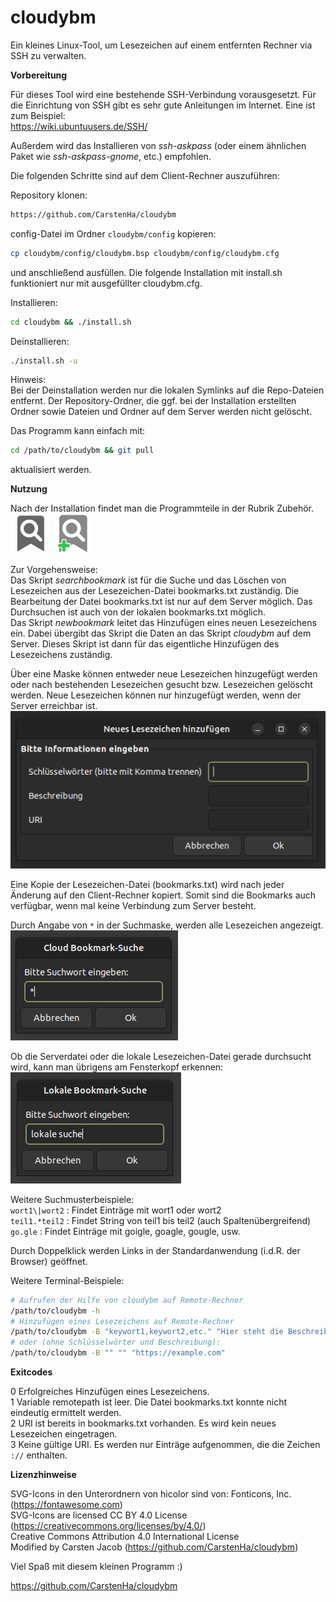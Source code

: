 # cloudybm

Ein kleines Linux-Tool, um Lesezeichen auf einem entfernten Rechner via SSH zu verwalten.

**Vorbereitung**

Für dieses Tool wird eine bestehende SSH-Verbindung vorausgesetzt. Für die Einrichtung von SSH gibt es sehr gute Anleitungen im Internet. Eine ist zum Beispiel:  
<https://wiki.ubuntuusers.de/SSH/>  

Außerdem wird das Installieren von *ssh-askpass* (oder einem ähnlichen Paket wie *ssh-askpass-gnome*, etc.) empfohlen.

Die folgenden Schritte sind auf dem Client-Rechner auszuführen:

Repository klonen:  
```bash
https://github.com/CarstenHa/cloudybm
```

config-Datei im Ordner `cloudybm/config` kopieren:
```bash
cp cloudybm/config/cloudybm.bsp cloudybm/config/cloudybm.cfg
```
und anschließend ausfüllen. Die folgende Installation mit install.sh funktioniert nur mit ausgefüllter cloudybm.cfg.  

Installieren:  
```bash
cd cloudybm && ./install.sh
```

Deinstallieren:  
```bash
./install.sh -u
```
Hinweis:  
Bei der Deinstallation werden nur die lokalen Symlinks auf die Repo-Dateien entfernt. Der Repository-Ordner, die ggf. bei der Installation erstellten Ordner sowie Dateien und Ordner auf dem Server werden nicht gelöscht.

Das Programm kann einfach mit:  
```bash
cd /path/to/cloudybm && git pull
```
aktualisiert werden.

**Nutzung**

Nach der Installation findet man die Programmteile in der Rubrik Zubehör.  
![Symbol Lesezeichen suchen](hicolor/32x32/apps/mybookmarks.0.svg)
![Symbol Neues Lesezeichen](hicolor/32x32/apps/bookmark_add.0.svg)

Zur Vorgehensweise:  
Das Skript *searchbookmark* ist für die Suche und das Löschen von Lesezeichen aus der Lesezeichen-Datei bookmarks.txt zuständig. Die Bearbeitung der Datei bookmarks.txt ist nur auf dem Server möglich. Das Durchsuchen ist auch von der lokalen bookmarks.txt möglich.  
Das Skript *newbookmark* leitet das Hinzufügen eines neuen Lesezeichens ein. Dabei übergibt das Skript die Daten an das Skript *cloudybm* auf dem Server. Dieses Skript ist dann für das eigentliche Hinzufügen des Lesezeichens zuständig.

Über eine Maske können entweder neue Lesezeichen hinzugefügt werden oder nach bestehenden Lesezeichen gesucht bzw. Lesezeichen gelöscht werden. Neue Lesezeichen können nur hinzugefügt werden, wenn der Server erreichbar ist.  
![Eingabemaske für neues Lesezeichen](images/neu.png)

Eine Kopie der Lesezeichen-Datei (bookmarks.txt) wird nach jeder Änderung auf den Client-Rechner kopiert. Somit sind die Bookmarks auch verfügbar, wenn mal keine Verbindung zum Server besteht.

Durch Angabe von `*` in der Suchmaske, werden alle Lesezeichen angezeigt.  
![Suchmaske mit Asterisk](images/asterisk.png)

Ob die Serverdatei oder die lokale Lesezeichen-Datei gerade durchsucht wird, kann man übrigens am Fensterkopf erkennen:  
![Lokale Suche](images/localsearch.png)

Weitere Suchmusterbeispiele:  
`wort1\|wort2` : Findet Einträge mit wort1 oder wort2  
`teil1.*teil2` : Findet String von teil1 bis teil2 (auch Spaltenübergreifend)  
`go.gle` : Findet Einträge mit goigle, goagle, gougle, usw.  

Durch Doppelklick werden Links in der Standardanwendung (i.d.R. der Browser)  geöffnet.  

Weitere Terminal-Beispiele:  
```bash
# Aufrufen der Hilfe von cloudybm auf Remote-Rechner
/path/to/cloudybm -h
# Hinzufügen eines Lesezeichens auf Remote-Rechner
/path/to/cloudybm -B "keywort1,keywort2,etc." "Hier steht die Beschreibung" "https://example.com"
# oder (ohne Schlüsselwörter und Beschreibung):
/path/to/cloudybm -B "" "" "https://example.com"

```
**Exitcodes**

0 Erfolgreiches Hinzufügen eines Lesezeichens.  
1 Variable remotepath ist leer. Die Datei bookmarks.txt konnte nicht eindeutig ermittelt werden.  
2 URI ist bereits in bookmarks.txt vorhanden. Es wird kein neues Lesezeichen eingetragen.  
3 Keine gültige URI. Es werden nur Einträge aufgenommen, die die Zeichen `://` enthalten.

**Lizenzhinweise**

SVG-Icons in den Unterordnern von hicolor sind von:
Fonticons, Inc. (<https://fontawesome.com>)  
SVG-Icons are licensed CC BY 4.0 License (<https://creativecommons.org/licenses/by/4.0/>)  
Creative Commons Attribution 4.0 International License  
Modified by Carsten Jacob (<https://github.com/CarstenHa/cloudybm>)

Viel Spaß mit diesem kleinen Programm :)

<https://github.com/CarstenHa/cloudybm>

